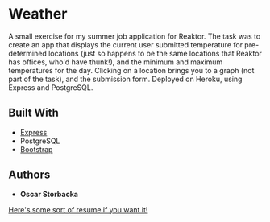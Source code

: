 # Weather

A small exercise for my summer job application for Reaktor. The task was to create an app that displays the current user submitted temperature for pre-determined locations (just so happens to be the same locations that Reaktor has offices, who'd have thunk!), and the minimum and maximum temperatures for the day. Clicking on a location brings you to a graph (not part of the task), and the submission form. Deployed on Heroku, using Express and PostgreSQL.

## Built With

* [Express](https://expressjs.com/)
* PostgreSQL
* [Bootstrap](https://getbootstrap.com/)

## Authors

* **Oscar Storbacka**

[Here's some sort of resume if you want it!](https://github.com/stuki/resume/)
